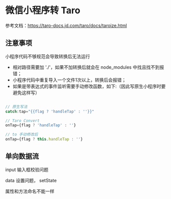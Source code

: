 # 微信小程序转 Taro

参考文档：https://taro-docs.jd.com/taro/docs/taroize.html


## 注意事项

小程序代码不够规范会导致转换后无法运行

* 相对路径需要加 './'，如果不加转换后就会在 node_modules 中找且找不到报错；
* 小程序代码中重复导入一个文件1次以上，转换后会报错；
* 如果是带表达式的事件监听需要手动修改函数，如下:（因此写原生小程序时要避免这样写）
```js

// 原生写法
catch:tap="{{flag ? 'handleTap' : ''}}"

// Taro Convert 
onTap={flag ? 'handleTap' : ''} 

// to 手动修改后
onTap={flag ? this.handleTap : ''}
```

## 单向数据流

input 输入框校验问题

data 设置问题， setState

属性和方法命名不能一样
